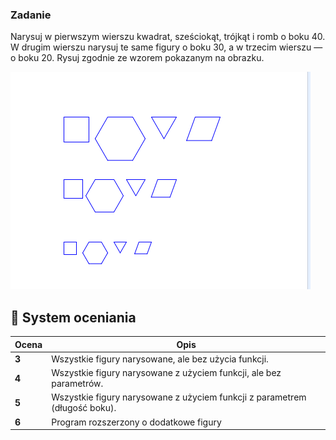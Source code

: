 ### Zadanie

Narysuj w pierwszym wierszu kwadrat, sześciokąt, trójkąt i romb o boku 40.
W drugim wierszu narysuj te same figury o boku 30,
a w trzecim wierszu — o boku 20.
Rysuj zgodnie ze wzorem pokazanym na obrazku.

<img src="figury_3_rzedy.png" />

## 🧮 System oceniania

| **Ocena** | **Opis** |
|------------|----------|
| **3** | Wszystkie figury narysowane, ale bez użycia funkcji. |
| **4** | Wszystkie figury narysowane z użyciem funkcji, ale bez parametrów. |
| **5** | Wszystkie figury narysowane z użyciem funkcji z parametrem (długość boku). |
| **6** | Program rozszerzony o dodatkowe figury |
